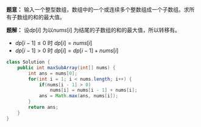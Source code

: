 **题意：** 输入一个整型数组，数组中的一个或连续多个整数组成一个子数组。求所有子数组的和的最大值。

**题解：** 设$dp[i]$ 为以$nums[i]$ 为结尾的子数组的和的最大值，所以转移有。
* $dp[i - 1] \leq 0$ 时 $dp[i] = nums[i]$
* $dp[i - 1] > 0$ 时 $dp[i] = dp[i - 1] + nums[i]$

```java
class Solution {
    public int maxSubArray(int[] nums) {
        int ans = nums[0];
        for(int i = 1; i < nums.length; i++) {
            if(nums[i - 1] > 0)
                nums[i] = nums[i - 1] + nums[i];
            ans = Math.max(ans, nums[i]);
        }
        return ans;
    }
}
```